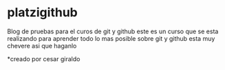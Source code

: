 # platzigithub
Blog de pruebas para el curos de git y github
 este es  un curso que se esta realizando para aprender todo 
 lo mas posible sobre git y github
 esta muy chevere asi que haganlo

 *creado por cesar giraldo